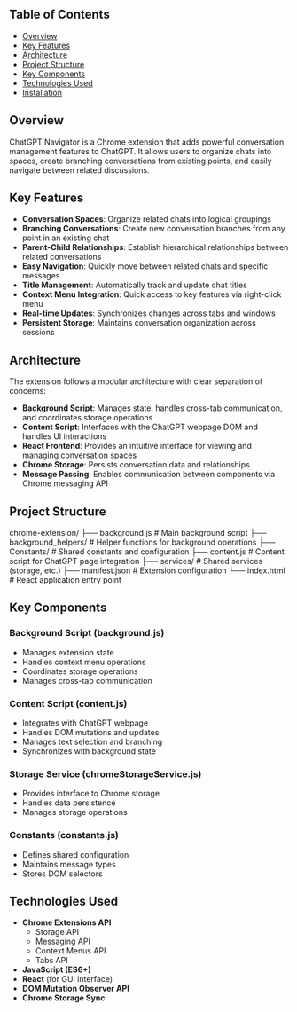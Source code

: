 ## Table of Contents
- [Overview](#overview)
- [Key Features](#key-features)
- [Architecture](#architecture)
- [Project Structure](#project-structure)
- [Key Components](#key-components)
- [Technologies Used](#technologies-used)
- [Installation](#installation)

## Overview
ChatGPT Navigator is a Chrome extension that adds powerful conversation management features to ChatGPT. It allows users to organize chats into spaces, create branching conversations from existing points, and easily navigate between related discussions.

## Key Features
- **Conversation Spaces**: Organize related chats into logical groupings
- **Branching Conversations**: Create new conversation branches from any point in an existing chat
- **Parent-Child Relationships**: Establish hierarchical relationships between related conversations
- **Easy Navigation**: Quickly move between related chats and specific messages
- **Title Management**: Automatically track and update chat titles
- **Context Menu Integration**: Quick access to key features via right-click menu
- **Real-time Updates**: Synchronizes changes across tabs and windows
- **Persistent Storage**: Maintains conversation organization across sessions

## Architecture
The extension follows a modular architecture with clear separation of concerns:

- **Background Script**: Manages state, handles cross-tab communication, and coordinates storage operations
- **Content Script**: Interfaces with the ChatGPT webpage DOM and handles UI interactions
- **React Frontend**: Provides an intuitive interface for viewing and managing conversation spaces
- **Chrome Storage**: Persists conversation data and relationships
- **Message Passing**: Enables communication between components via Chrome messaging API

## Project Structure

chrome-extension/
├── background.js # Main background script
├── background_helpers/ # Helper functions for background operations
├── Constants/ # Shared constants and configuration
├── content.js # Content script for ChatGPT page integration
├── services/ # Shared services (storage, etc.)
├── manifest.json # Extension configuration
└── index.html # React application entry point


## Key Components

### Background Script (background.js)
- Manages extension state
- Handles context menu operations
- Coordinates storage operations
- Manages cross-tab communication

### Content Script (content.js)
- Integrates with ChatGPT webpage
- Handles DOM mutations and updates
- Manages text selection and branching
- Synchronizes with background state

### Storage Service (chromeStorageService.js)
- Provides interface to Chrome storage
- Handles data persistence
- Manages storage operations

### Constants (constants.js)
- Defines shared configuration
- Maintains message types
- Stores DOM selectors

## Technologies Used
- **Chrome Extensions API**
  - Storage API
  - Messaging API
  - Context Menus API
  - Tabs API
- **JavaScript (ES6+)**
- **React** (for GUI interface)
- **DOM Mutation Observer API**
- **Chrome Storage Sync**